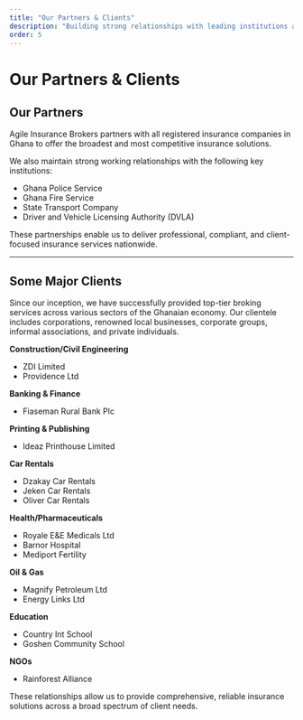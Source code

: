 ```yaml
---
title: "Our Partners & Clients"
description: "Building strong relationships with leading institutions and serving diverse sectors across Ghana"
order: 5
---
```


# Our Partners & Clients

## Our Partners

Agile Insurance Brokers partners with all registered insurance companies in Ghana to offer the broadest and most competitive insurance solutions.

We also maintain strong working relationships with the following key institutions:

- Ghana Police Service  
- Ghana Fire Service  
- State Transport Company  
- Driver and Vehicle Licensing Authority (DVLA)

These partnerships enable us to deliver professional, compliant, and client-focused insurance services nationwide.

---

## Some Major Clients

Since our inception, we have successfully provided top-tier broking services across various sectors of the Ghanaian economy. Our clientele includes corporations, renowned local businesses, corporate groups, informal associations, and private individuals.

**Construction/Civil Engineering**  
- ZDI Limited  
- Providence Ltd  

**Banking & Finance**  
- Fiaseman Rural Bank Plc  

**Printing & Publishing**  
- Ideaz Printhouse Limited  

**Car Rentals**  
- Dzakay Car Rentals  
- Jeken Car Rentals  
- Oliver Car Rentals  

**Health/Pharmaceuticals**  
- Royale E&E Medicals Ltd  
- Barnor Hospital  
- Mediport Fertility  

**Oil & Gas**  
- Magnify Petroleum Ltd  
- Energy Links Ltd  

**Education**  
- Country Int School  
- Goshen Community School  

**NGOs**  
- Rainforest Alliance  

These relationships allow us to provide comprehensive, reliable insurance solutions across a broad spectrum of client needs.
